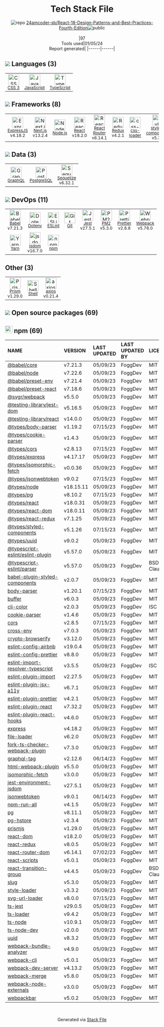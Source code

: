 <!--
&lt;--- Readme.md Snippet without images Start ---&gt;
## Tech Stack
24amcoder-sb/React-18-Design-Patterns-and-Best-Practices-Fourth-Edition is built on the following main stack:

- [Jest](http://facebook.github.io/jest/) – Javascript Testing Framework
- [Node.js](http://nodejs.org/) – Frameworks (Full Stack)
- [React](https://reactjs.org/) – Javascript UI Libraries
- [PostgreSQL](http://www.postgresql.org/) – Databases
- [ExpressJS](http://expressjs.com/) – Microframeworks (Backend)
- [JavaScript](https://developer.mozilla.org/en-US/docs/Web/JavaScript) – Languages
- [TypeScript](http://www.typescriptlang.org) – Languages
- [Webpack](http://webpack.js.org) – JS Build Tools / JS Task Runners
- [PM2](https://github.com/Unitech/pm2) – Node.js Process Manager
- [Babel](http://babeljs.io/) – JavaScript Compilers
- [Sequelize](https://sequelize.org/) – Object Relational Mapper (ORM)
- [ESLint](http://eslint.org/) – Code Review
- [React Router](https://github.com/rackt/react-router) – JavaScript Framework Components
- [GraphQL](http://graphql.org/) – Query Languages
- [Redux](https://redux.js.org/) – State Management Library
- [Shell](https://en.wikipedia.org/wiki/Shell_script) – Shells
- [axios](https://github.com/mzabriskie/axios) – Javascript Utilities & Libraries
- [Yarn](https://yarnpkg.com/) – Front End Package Manager
- [Next.js](https://nextjs.org/) – Frameworks (Full Stack)
- [styled-components](https://styled-components.com) – JavaScript Framework Components
- [Prettier](https://prettier.io/) – Code Review
- [jsdom](https://github.com/jsdom/jsdom) – Headless Browsers
- [css-loader](https://github.com/webpack-contrib/css-loader) – CSS Pre-processors / Extensions
- [Prism](https://prismjs.com/) – Javascript Utilities & Libraries

Full tech stack [here](/techstack.md)

&lt;--- Readme.md Snippet without images End ---&gt;

&lt;--- Readme.md Snippet with images Start ---&gt;
## Tech Stack
24amcoder-sb/React-18-Design-Patterns-and-Best-Practices-Fourth-Edition is built on the following main stack:

- <img width='25' height='25' src='https://img.stackshare.io/service/830/jest.png' alt='Jest'/> [Jest](http://facebook.github.io/jest/) – Javascript Testing Framework
- <img width='25' height='25' src='https://img.stackshare.io/service/1011/n1JRsFeB_400x400.png' alt='Node.js'/> [Node.js](http://nodejs.org/) – Frameworks (Full Stack)
- <img width='25' height='25' src='https://img.stackshare.io/service/1020/OYIaJ1KK.png' alt='React'/> [React](https://reactjs.org/) – Javascript UI Libraries
- <img width='25' height='25' src='https://img.stackshare.io/service/1028/ASOhU5xJ.png' alt='PostgreSQL'/> [PostgreSQL](http://www.postgresql.org/) – Databases
- <img width='25' height='25' src='https://img.stackshare.io/service/1163/hashtag.png' alt='ExpressJS'/> [ExpressJS](http://expressjs.com/) – Microframeworks (Backend)
- <img width='25' height='25' src='https://img.stackshare.io/service/1209/javascript.jpeg' alt='JavaScript'/> [JavaScript](https://developer.mozilla.org/en-US/docs/Web/JavaScript) – Languages
- <img width='25' height='25' src='https://img.stackshare.io/service/1612/bynNY5dJ.jpg' alt='TypeScript'/> [TypeScript](http://www.typescriptlang.org) – Languages
- <img width='25' height='25' src='https://img.stackshare.io/service/1682/IMG_4636.PNG' alt='Webpack'/> [Webpack](http://webpack.js.org) – JS Build Tools / JS Task Runners
- <img width='25' height='25' src='https://img.stackshare.io/service/2237/757747.png' alt='PM2'/> [PM2](https://github.com/Unitech/pm2) – Node.js Process Manager
- <img width='25' height='25' src='https://img.stackshare.io/service/2739/-1wfGjNw.png' alt='Babel'/> [Babel](http://babeljs.io/) – JavaScript Compilers
- <img width='25' height='25' src='https://img.stackshare.io/service/3211/3591786.png' alt='Sequelize'/> [Sequelize](https://sequelize.org/) – Object Relational Mapper (ORM)
- <img width='25' height='25' src='https://img.stackshare.io/service/3337/Q4L7Jncy.jpg' alt='ESLint'/> [ESLint](http://eslint.org/) – Code Review
- <img width='25' height='25' src='https://img.stackshare.io/service/3350/8261421.png' alt='React Router'/> [React Router](https://github.com/rackt/react-router) – JavaScript Framework Components
- <img width='25' height='25' src='https://img.stackshare.io/service/3820/12972006.png' alt='GraphQL'/> [GraphQL](http://graphql.org/) – Query Languages
- <img width='25' height='25' src='https://img.stackshare.io/service/4074/13142323.png' alt='Redux'/> [Redux](https://redux.js.org/) – State Management Library
- <img width='25' height='25' src='https://img.stackshare.io/service/4631/default_c2062d40130562bdc836c13dbca02d318205a962.png' alt='Shell'/> [Shell](https://en.wikipedia.org/wiki/Shell_script) – Shells
- <img width='25' height='25' src='https://img.stackshare.io/no-img-open-source.png' alt='axios'/> [axios](https://github.com/mzabriskie/axios) – Javascript Utilities & Libraries
- <img width='25' height='25' src='https://img.stackshare.io/service/5848/44mC-kJ3.jpg' alt='Yarn'/> [Yarn](https://yarnpkg.com/) – Front End Package Manager
- <img width='25' height='25' src='https://img.stackshare.io/service/5936/nextjs.png' alt='Next.js'/> [Next.js](https://nextjs.org/) – Frameworks (Full Stack)
- <img width='25' height='25' src='https://img.stackshare.io/service/6749/styled-components.png' alt='styled-components'/> [styled-components](https://styled-components.com) – JavaScript Framework Components
- <img width='25' height='25' src='https://img.stackshare.io/service/7035/default_66f265943abed56bcdbfca1c866a4261b1fbb063.jpg' alt='Prettier'/> [Prettier](https://prettier.io/) – Code Review
- <img width='25' height='25' src='https://img.stackshare.io/service/7054/preview.jpeg' alt='jsdom'/> [jsdom](https://github.com/jsdom/jsdom) – Headless Browsers
- <img width='25' height='25' src='https://img.stackshare.io/service/8074/default_d2b16fd6997fb2e164de645a34f9b8d5a880d999.png' alt='css-loader'/> [css-loader](https://github.com/webpack-contrib/css-loader) – CSS Pre-processors / Extensions
- <img width='25' height='25' src='https://img.stackshare.io/service/10010/Screen_Shot_2012-07-31_at_21.57.03__400x400.png' alt='Prism'/> [Prism](https://prismjs.com/) – Javascript Utilities & Libraries

Full tech stack [here](/techstack.md)

&lt;--- Readme.md Snippet with images End ---&gt;
-->
<div align="center">

# Tech Stack File
![](https://img.stackshare.io/repo.svg "repo") [24amcoder-sb/React-18-Design-Patterns-and-Best-Practices-Fourth-Edition](https://github.com/24amcoder-sb/React-18-Design-Patterns-and-Best-Practices-Fourth-Edition)![](https://img.stackshare.io/public_badge.svg "public")
<br/><br/>
|97<br/>Tools used|01/05/24 <br/>Report generated|
|------|------|
</div>

## <img src='https://img.stackshare.io/languages.svg'/> Languages (3)
<table><tr>
  <td align='center'>
  <img width='36' height='36' src='https://img.stackshare.io/service/6727/css.png' alt='CSS 3'>
  <br>
  <sub><a href="https://developer.mozilla.org/en-US/docs/Web/CSS/CSS3">CSS 3</a></sub>
  <br>
  <sub></sub>
</td>

<td align='center'>
  <img width='36' height='36' src='https://img.stackshare.io/service/1209/javascript.jpeg' alt='JavaScript'>
  <br>
  <sub><a href="https://developer.mozilla.org/en-US/docs/Web/JavaScript">JavaScript</a></sub>
  <br>
  <sub></sub>
</td>

<td align='center'>
  <img width='36' height='36' src='https://img.stackshare.io/service/1612/bynNY5dJ.jpg' alt='TypeScript'>
  <br>
  <sub><a href="http://www.typescriptlang.org">TypeScript</a></sub>
  <br>
  <sub></sub>
</td>

</tr>
</table>

## <img src='https://img.stackshare.io/frameworks.svg'/> Frameworks (8)
<table><tr>
  <td align='center'>
  <img width='36' height='36' src='https://img.stackshare.io/service/1163/hashtag.png' alt='ExpressJS'>
  <br>
  <sub><a href="http://expressjs.com/">ExpressJS</a></sub>
  <br>
  <sub>v4.18.2</sub>
</td>

<td align='center'>
  <img width='36' height='36' src='https://img.stackshare.io/service/5936/nextjs.png' alt='Next.js'>
  <br>
  <sub><a href="https://nextjs.org/">Next.js</a></sub>
  <br>
  <sub>v13.2.4</sub>
</td>

<td align='center'>
  <img width='36' height='36' src='https://img.stackshare.io/service/1011/n1JRsFeB_400x400.png' alt='Node.js'>
  <br>
  <sub><a href="http://nodejs.org/">Node.js</a></sub>
  <br>
  <sub></sub>
</td>

<td align='center'>
  <img width='36' height='36' src='https://img.stackshare.io/service/1020/OYIaJ1KK.png' alt='React'>
  <br>
  <sub><a href="https://reactjs.org/">React</a></sub>
  <br>
  <sub>v18.2.0</sub>
</td>

<td align='center'>
  <img width='36' height='36' src='https://img.stackshare.io/service/3350/8261421.png' alt='React Router'>
  <br>
  <sub><a href="https://github.com/rackt/react-router">React Router</a></sub>
  <br>
  <sub>v6.14.1</sub>
</td>

<td align='center'>
  <img width='36' height='36' src='https://img.stackshare.io/service/4074/13142323.png' alt='Redux'>
  <br>
  <sub><a href="https://redux.js.org/">Redux</a></sub>
  <br>
  <sub>v4.2.1</sub>
</td>

<td align='center'>
  <img width='36' height='36' src='https://img.stackshare.io/service/8074/default_d2b16fd6997fb2e164de645a34f9b8d5a880d999.png' alt='css-loader'>
  <br>
  <sub><a href="https://github.com/webpack-contrib/css-loader">css-loader</a></sub>
  <br>
  <sub></sub>
</td>

<td align='center'>
  <img width='36' height='36' src='https://img.stackshare.io/service/6749/styled-components.png' alt='styled-components'>
  <br>
  <sub><a href="https://styled-components.com">styled-components</a></sub>
  <br>
  <sub>v5.3.9</sub>
</td>

</tr>
</table>

## <img src='https://img.stackshare.io/databases.svg'/> Data (3)
<table><tr>
  <td align='center'>
  <img width='36' height='36' src='https://img.stackshare.io/service/3820/12972006.png' alt='GraphQL'>
  <br>
  <sub><a href="http://graphql.org/">GraphQL</a></sub>
  <br>
  <sub></sub>
</td>

<td align='center'>
  <img width='36' height='36' src='https://img.stackshare.io/service/1028/ASOhU5xJ.png' alt='PostgreSQL'>
  <br>
  <sub><a href="http://www.postgresql.org/">PostgreSQL</a></sub>
  <br>
  <sub></sub>
</td>

<td align='center'>
  <img width='36' height='36' src='https://img.stackshare.io/service/3211/3591786.png' alt='Sequelize'>
  <br>
  <sub><a href="https://sequelize.org/">Sequelize</a></sub>
  <br>
  <sub>v6.32.1</sub>
</td>

</tr>
</table>

## <img src='https://img.stackshare.io/devops.svg'/> DevOps (11)
<table><tr>
  <td align='center'>
  <img width='36' height='36' src='https://img.stackshare.io/service/2739/-1wfGjNw.png' alt='Babel'>
  <br>
  <sub><a href="http://babeljs.io/">Babel</a></sub>
  <br>
  <sub>v7.21.3</sub>
</td>

<td align='center'>
  <img width='36' height='36' src='https://img.stackshare.io/service/8067/default_90dcb1286af7685c68df319c764b80704df1155b.png' alt='Dotenv'>
  <br>
  <sub><a href="https://github.com/motdotla/dotenv">Dotenv</a></sub>
  <br>
  <sub></sub>
</td>

<td align='center'>
  <img width='36' height='36' src='https://img.stackshare.io/service/3337/Q4L7Jncy.jpg' alt='ESLint'>
  <br>
  <sub><a href="http://eslint.org/">ESLint</a></sub>
  <br>
  <sub></sub>
</td>

<td align='center'>
  <img width='36' height='36' src='https://img.stackshare.io/service/1046/git.png' alt='Git'>
  <br>
  <sub><a href="http://git-scm.com/">Git</a></sub>
  <br>
  <sub></sub>
</td>

<td align='center'>
  <img width='36' height='36' src='https://img.stackshare.io/service/830/jest.png' alt='Jest'>
  <br>
  <sub><a href="http://facebook.github.io/jest/">Jest</a></sub>
  <br>
  <sub>v27.5.1</sub>
</td>

<td align='center'>
  <img width='36' height='36' src='https://img.stackshare.io/service/2237/757747.png' alt='PM2'>
  <br>
  <sub><a href="https://github.com/Unitech/pm2">PM2</a></sub>
  <br>
  <sub>v5.3.0</sub>
</td>

<td align='center'>
  <img width='36' height='36' src='https://img.stackshare.io/service/7035/default_66f265943abed56bcdbfca1c866a4261b1fbb063.jpg' alt='Prettier'>
  <br>
  <sub><a href="https://prettier.io/">Prettier</a></sub>
  <br>
  <sub>v2.8.8</sub>
</td>

<td align='center'>
  <img width='36' height='36' src='https://img.stackshare.io/service/1682/IMG_4636.PNG' alt='Webpack'>
  <br>
  <sub><a href="http://webpack.js.org">Webpack</a></sub>
  <br>
  <sub>v5.78.0</sub>
</td>

</tr>
<tr>
  <td align='center'>
  <img width='36' height='36' src='https://img.stackshare.io/service/5848/44mC-kJ3.jpg' alt='Yarn'>
  <br>
  <sub><a href="https://yarnpkg.com/">Yarn</a></sub>
  <br>
  <sub></sub>
</td>

<td align='center'>
  <img width='36' height='36' src='https://img.stackshare.io/service/7054/preview.jpeg' alt='jsdom'>
  <br>
  <sub><a href="https://github.com/jsdom/jsdom">jsdom</a></sub>
  <br>
  <sub>v16.7.0</sub>
</td>

<td align='center'>
  <img width='36' height='36' src='https://img.stackshare.io/service/1120/lejvzrnlpb308aftn31u.png' alt='npm'>
  <br>
  <sub><a href="https://www.npmjs.com/">npm</a></sub>
  <br>
  <sub></sub>
</td>

</tr>
</table>

## Other (3)
<table><tr>
  <td align='center'>
  <img width='36' height='36' src='https://img.stackshare.io/service/10010/Screen_Shot_2012-07-31_at_21.57.03__400x400.png' alt='Prism'>
  <br>
  <sub><a href="https://prismjs.com/">Prism</a></sub>
  <br>
  <sub>v1.29.0</sub>
</td>

<td align='center'>
  <img width='36' height='36' src='https://img.stackshare.io/service/4631/default_c2062d40130562bdc836c13dbca02d318205a962.png' alt='Shell'>
  <br>
  <sub><a href="https://en.wikipedia.org/wiki/Shell_script">Shell</a></sub>
  <br>
  <sub></sub>
</td>

<td align='center'>
  <img width='36' height='36' src='https://img.stackshare.io/no-img-open-source.png' alt='axios'>
  <br>
  <sub><a href="https://github.com/mzabriskie/axios">axios</a></sub>
  <br>
  <sub>v0.21.4</sub>
</td>

</tr>
</table>


## <img src='https://img.stackshare.io/group.svg' /> Open source packages (69)</h2>

## <img width='24' height='24' src='https://img.stackshare.io/service/1120/lejvzrnlpb308aftn31u.png'/> npm (69)

|NAME|VERSION|LAST UPDATED|LAST UPDATED BY|LICENSE|VULNERABILITIES|
|:------|:------|:------|:------|:------|:------|
|[@babel/core](https://www.npmjs.com/@babel/core)|v7.21.3|05/09/23|FoggDev |MIT|N/A|
|[@babel/node](https://www.npmjs.com/@babel/node)|v7.22.6|05/09/23|FoggDev |MIT|N/A|
|[@babel/preset-env](https://www.npmjs.com/@babel/preset-env)|v7.21.4|05/09/23|FoggDev |MIT|N/A|
|[@babel/preset-react](https://www.npmjs.com/@babel/preset-react)|v7.18.6|05/09/23|FoggDev |MIT|N/A|
|[@svgr/webpack](https://www.npmjs.com/@svgr/webpack)|v5.5.0|05/09/23|FoggDev |MIT|N/A|
|[@testing-library/jest-dom](https://www.npmjs.com/@testing-library/jest-dom)|v5.16.5|05/09/23|FoggDev |MIT|N/A|
|[@testing-library/react](https://www.npmjs.com/@testing-library/react)|v14.0.0|05/09/23|FoggDev |MIT|N/A|
|[@types/body-parser](https://www.npmjs.com/@types/body-parser)|v1.19.2|07/15/23|FoggDev |MIT|N/A|
|[@types/cookie-parser](https://www.npmjs.com/@types/cookie-parser)|v1.4.3|05/09/23|FoggDev |MIT|N/A|
|[@types/cors](https://www.npmjs.com/@types/cors)|v2.8.13|07/15/23|FoggDev |MIT|N/A|
|[@types/express](https://www.npmjs.com/@types/express)|v4.17.17|05/09/23|FoggDev |MIT|N/A|
|[@types/isomorphic-fetch](https://www.npmjs.com/@types/isomorphic-fetch)|v0.0.36|05/09/23|FoggDev |MIT|N/A|
|[@types/jsonwebtoken](https://www.npmjs.com/@types/jsonwebtoken)|v9.0.2|07/15/23|FoggDev |MIT|N/A|
|[@types/node](https://www.npmjs.com/@types/node)|v18.15.11|05/09/23|FoggDev |MIT|N/A|
|[@types/pg](https://www.npmjs.com/@types/pg)|v8.10.2|07/15/23|FoggDev |MIT|N/A|
|[@types/react](https://www.npmjs.com/@types/react)|v18.0.31|05/09/23|FoggDev |MIT|N/A|
|[@types/react-dom](https://www.npmjs.com/@types/react-dom)|v18.0.11|05/09/23|FoggDev |MIT|N/A|
|[@types/react-redux](https://www.npmjs.com/@types/react-redux)|v7.1.25|05/09/23|FoggDev |MIT|N/A|
|[@types/styled-components](https://www.npmjs.com/@types/styled-components)|v5.1.26|07/15/23|FoggDev |MIT|N/A|
|[@types/uuid](https://www.npmjs.com/@types/uuid)|v9.0.2|05/09/23|FoggDev |MIT|N/A|
|[@typescript-eslint/eslint-plugin](https://www.npmjs.com/@typescript-eslint/eslint-plugin)|v5.57.0|05/09/23|FoggDev |MIT|N/A|
|[@typescript-eslint/parser](https://www.npmjs.com/@typescript-eslint/parser)|v5.57.0|05/09/23|FoggDev |BSD-2-Clause|N/A|
|[babel-plugin-styled-components](https://www.npmjs.com/babel-plugin-styled-components)|v2.0.7|05/09/23|FoggDev |MIT|N/A|
|[body-parser](https://www.npmjs.com/body-parser)|v1.20.1|07/15/23|FoggDev |MIT|N/A|
|[buffer](https://www.npmjs.com/buffer)|v6.0.3|05/09/23|FoggDev |MIT|N/A|
|[cli-color](https://www.npmjs.com/cli-color)|v2.0.3|05/09/23|FoggDev |ISC|N/A|
|[cookie-parser](https://www.npmjs.com/cookie-parser)|v1.4.6|05/09/23|FoggDev |MIT|N/A|
|[cors](https://www.npmjs.com/cors)|v2.8.5|07/15/23|FoggDev |MIT|N/A|
|[cross-env](https://www.npmjs.com/cross-env)|v7.0.3|05/09/23|FoggDev |MIT|N/A|
|[crypto-browserify](https://www.npmjs.com/crypto-browserify)|v3.12.0|05/09/23|FoggDev |MIT|N/A|
|[eslint-config-airbnb](https://www.npmjs.com/eslint-config-airbnb)|v19.0.4|05/09/23|FoggDev |MIT|N/A|
|[eslint-config-prettier](https://www.npmjs.com/eslint-config-prettier)|v8.8.0|05/09/23|FoggDev |MIT|N/A|
|[eslint-import-resolver-typescript](https://www.npmjs.com/eslint-import-resolver-typescript)|v3.5.5|05/09/23|FoggDev |ISC|N/A|
|[eslint-plugin-import](https://www.npmjs.com/eslint-plugin-import)|v2.27.5|05/09/23|FoggDev |MIT|N/A|
|[eslint-plugin-jsx-a11y](https://www.npmjs.com/eslint-plugin-jsx-a11y)|v6.7.1|05/09/23|FoggDev |MIT|N/A|
|[eslint-plugin-prettier](https://www.npmjs.com/eslint-plugin-prettier)|v4.2.1|05/09/23|FoggDev |MIT|N/A|
|[eslint-plugin-react](https://www.npmjs.com/eslint-plugin-react)|v7.32.2|05/09/23|FoggDev |MIT|N/A|
|[eslint-plugin-react-hooks](https://www.npmjs.com/eslint-plugin-react-hooks)|v4.6.0|05/09/23|FoggDev |MIT|N/A|
|[express](https://www.npmjs.com/express)|v4.18.2|05/09/23|FoggDev |MIT|N/A|
|[file-loader](https://www.npmjs.com/file-loader)|v6.2.0|05/09/23|FoggDev |MIT|N/A|
|[fork-ts-checker-webpack-plugin](https://www.npmjs.com/fork-ts-checker-webpack-plugin)|v7.3.0|05/09/23|FoggDev |MIT|N/A|
|[graphql-tag](https://www.npmjs.com/graphql-tag)|v2.12.6|06/14/23|FoggDev |MIT|N/A|
|[html-webpack-plugin](https://www.npmjs.com/html-webpack-plugin)|v5.5.0|05/09/23|FoggDev |MIT|N/A|
|[isomorphic-fetch](https://www.npmjs.com/isomorphic-fetch)|v3.0.0|05/09/23|FoggDev |MIT|N/A|
|[jest-environment-jsdom](https://www.npmjs.com/jest-environment-jsdom)|v27.5.1|05/09/23|FoggDev |MIT|N/A|
|[jsonwebtoken](https://www.npmjs.com/jsonwebtoken)|v9.0.1|06/14/23|FoggDev |MIT|N/A|
|[npm-run-all](https://www.npmjs.com/npm-run-all)|v4.1.5|05/09/23|FoggDev |MIT|N/A|
|[pg](https://www.npmjs.com/pg)|v8.11.1|05/09/23|FoggDev |MIT|N/A|
|[pg-hstore](https://www.npmjs.com/pg-hstore)|v2.3.4|05/09/23|FoggDev |MIT|N/A|
|[prismjs](https://www.npmjs.com/prismjs)|v1.29.0|05/09/23|FoggDev |MIT|N/A|
|[react-dom](https://www.npmjs.com/react-dom)|v18.2.0|05/09/23|FoggDev |MIT|N/A|
|[react-redux](https://www.npmjs.com/react-redux)|v8.0.5|05/09/23|FoggDev |MIT|N/A|
|[react-router-dom](https://www.npmjs.com/react-router-dom)|v6.14.1|07/02/23|FoggDev |MIT|N/A|
|[react-scripts](https://www.npmjs.com/react-scripts)|v5.0.1|05/09/23|FoggDev |MIT|N/A|
|[react-transition-group](https://www.npmjs.com/react-transition-group)|v4.4.5|05/09/23|FoggDev |BSD-3-Clause|N/A|
|[slug](https://www.npmjs.com/slug)|v5.3.0|05/09/23|FoggDev |MIT|N/A|
|[style-loader](https://www.npmjs.com/style-loader)|v3.3.2|05/09/23|FoggDev |MIT|N/A|
|[svg-url-loader](https://www.npmjs.com/svg-url-loader)|v8.0.0|07/15/23|FoggDev |MIT|N/A|
|[ts-jest](https://www.npmjs.com/ts-jest)|v29.0.5|05/09/23|FoggDev |MIT|N/A|
|[ts-loader](https://www.npmjs.com/ts-loader)|v9.4.2|05/09/23|FoggDev |MIT|N/A|
|[ts-node](https://www.npmjs.com/ts-node)|v10.9.1|05/09/23|FoggDev |MIT|N/A|
|[ts-node-dev](https://www.npmjs.com/ts-node-dev)|v2.0.0|05/09/23|FoggDev |MIT|N/A|
|[uuid](https://www.npmjs.com/uuid)|v8.3.2|05/09/23|FoggDev |MIT|N/A|
|[webpack-bundle-analyzer](https://www.npmjs.com/webpack-bundle-analyzer)|v4.9.0|05/09/23|FoggDev |MIT|N/A|
|[webpack-cli](https://www.npmjs.com/webpack-cli)|v5.0.1|05/09/23|FoggDev |MIT|N/A|
|[webpack-dev-server](https://www.npmjs.com/webpack-dev-server)|v4.13.2|05/09/23|FoggDev |MIT|N/A|
|[webpack-merge](https://www.npmjs.com/webpack-merge)|v5.8.0|05/09/23|FoggDev |MIT|N/A|
|[webpack-node-externals](https://www.npmjs.com/webpack-node-externals)|v3.0.0|05/09/23|FoggDev |MIT|N/A|
|[webpackbar](https://www.npmjs.com/webpackbar)|v5.0.2|05/09/23|FoggDev |MIT|N/A|

<br/>
<div align='center'>

Generated via [Stack File](https://github.com/marketplace/stack-file)
